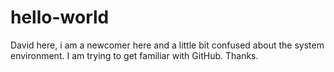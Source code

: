 # hello-world

David here, i am a newcomer here and a little bit confused about the system environment. 
I am trying to get familiar with GitHub. 
Thanks.
